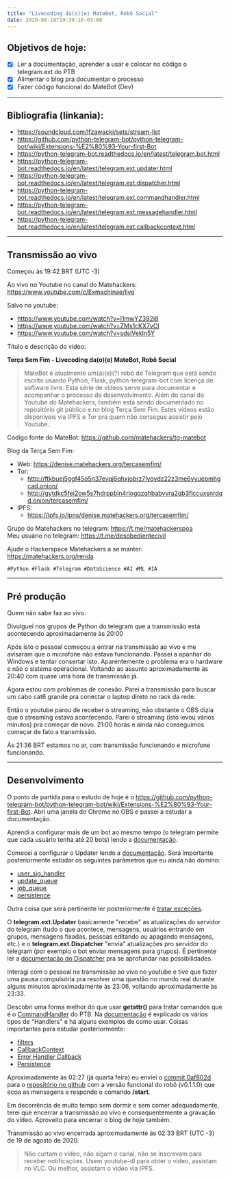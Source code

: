 ```yaml
---
title: "Livecoding da(o)(e) MateBot, Robô Social"
date: 2020-08-18T19:39:16-03:00
---
```


## Objetivos de hoje:

- [x] Ler a documentação, aprender a usar e colocar no código o telegram.ext do PTB  
- [x] Alimentar o blog pra documentar o processo  
- [x] Fazer código funcional do MateBot (Dev)  

---

## Bibliografia (linkania):

* https://soundcloud.com/lfzawacki/sets/stream-list  
* https://github.com/python-telegram-bot/python-telegram-bot/wiki/Extensions-%E2%80%93-Your-first-Bot  
* https://python-telegram-bot.readthedocs.io/en/latest/telegram.bot.html  
* https://python-telegram-bot.readthedocs.io/en/latest/telegram.ext.updater.html  
* https://python-telegram-bot.readthedocs.io/en/latest/telegram.ext.dispatcher.html  
* https://python-telegram-bot.readthedocs.io/en/latest/telegram.ext.commandhandler.html  
* https://python-telegram-bot.readthedocs.io/en/latest/telegram.ext.messagehandler.html  
* https://python-telegram-bot.readthedocs.io/en/latest/telegram.ext.callbackcontext.html  

---

## Transmissão ao vivo

Começou às 19:42 BRT (UTC -3)  

Ao vivo no Youtube no canal do Matehackers: <https://www.youtube.com/c/Exmachinae/live>  

Salvo no youtube:  
* <https://www.youtube.com/watch?v=I1mwYZ392i8>  
* <https://www.youtube.com/watch?v=ZMs1cKX7vCI>  
* <https://www.youtube.com/watch?v=sdsjVekln5Y>  

Título e descrição do vídeo:  

**Terça Sem Fim - Livecoding da(o)(e) MateBot, Robô Social**  

> MateBot é atualmente um(a)(e)(?) robô de Telegram que está sendo escrito usando Python, Flask, python-telegram-bot com licença de software livre. Esta série de vídeos serve para documentar e acompanhar o processo de desenvolvimento. Além do canal do Youtube do Matehackers, também está sendo documentado no repositório git público e no blog Terça Sem Fim. Estes vídeos estão disponíveis via IPFS e Tor pra quem não consegue assistir pelo Youtube.

Código fonte do MateBot: https://github.com/matehackers/tg-matebot

Blog da Terça Sem Fim:
- Web: https://denise.matehackers.org/tercasemfim/
- Tor:
  - http://ftkbuej5ggf45o5n37evqj6qhxjobrz7lyqvdz22z3me6yyuepmhgcad.onion/
  - http://gytdkc5fei2ow5s7hdrppbin4rlogqzqhbabvvra2qb3flccuxsnrdqd.onion/tercasemfim/
- IPFS:
  - https://ipfs.io/ipns/denise.matehackers.org/tercasemfim/

Grupo do Matehackers no telegram: <https://t.me/matehackerspoa>  
Meu usuário no telegram: <https://t.me/desobedientecivil>  

Ajude o Hackerspace Matehackers a se manter: https://matehackers.org/renda

`#Python #Flask #Telegram #DataScience #AI #ML #IA`

---

## Pré produção

Quem não sabe faz ao vivo.

Divulguei nos grupos de Python do telegram que a transmissão está acontecendo aproximadamente às 20:00  

Após isto o pessoal começou a entrar na transmissão ao vivo e me avisaram que o microfone não estava funcionando. Passei a apanhar do Windows e tentar consertar isto. Aparentemente o problema era o hardware e não o sistema operacional. Voltando ao assunto aproximadamente às 20:40 com quase uma hora de transmissão já.

Agora estou com problemas de conexão. Parei a transmissão para buscar um cabo cat6 grande pra conectar o laptop direto no rack da rede.

Então o youtube parou de receber o streaming, não obstante o OBS dizia que o streaming estava acontecendo. Parei o streaming (isto levou vários minutos) pra começar de novo. 21:00 horas e ainda não conseguimos começar de fato a transmissão.

Às 21:36 BRT estamos no ar, com transmissão funcionando e microfone funcionando.

---

## Desenvolvimento

O ponto de partida para o estudo de hoje é o <https://github.com/python-telegram-bot/python-telegram-bot/wiki/Extensions-%E2%80%93-Your-first-Bot>. Abri uma janela do Chrome no OBS e passei a estudar a documentação.

Aprendi a configurar mais de um bot ao mesmo tempo (o telegram permite que cada usuário tenha até 20 bots) lendo a [documentação](https://python-telegram-bot.readthedocs.io/en/latest/telegram.bot.html).  

Comecei a configurar o Updater lendo a [documentação](https://python-telegram-bot.readthedocs.io/en/latest/telegram.ext.updater.html). Será importante posteriormente estudar os seguintes parâmetros que eu ainda não domino:  
* [user_sig_handler](https://python-telegram-bot.readthedocs.io/en/latest/telegram.ext.updater.html#telegram.ext.Updater.user_sig_handler)  
* [update_queue](https://python-telegram-bot.readthedocs.io/en/latest/telegram.ext.updater.html#telegram.ext.Updater.update_queue)  
* [job_queue](https://python-telegram-bot.readthedocs.io/en/latest/telegram.ext.updater.html#telegram.ext.Updater.job_queue)  
* [persistence](https://python-telegram-bot.readthedocs.io/en/latest/telegram.ext.updater.html#telegram.ext.Updater.persistence)  

Outra coisa que será pertinente ler posteriormente é [tratar exceções](https://github.com/python-telegram-bot/python-telegram-bot/wiki/Exception-Handling).  

O **telegram.ext.Updater** basicamente "recebe" as atualizações do servidor do telegram (tudo o que acontece, mensagens, usuários entrando em grupos, mensagens fixadas, pessoas editando ou apagando mensagens, etc.) e o **telegram.ext.Dispatcher** "envia" atualizações pro servidor do telegram (por exemplo o bot enviar mensagens para grupos). É pertinente ler a [documentação do Dispatcher](https://python-telegram-bot.readthedocs.io/en/latest/telegram.ext.dispatcher.html) pra se aprofundar nas possibilidades.  

Interagi com o pessoal na transmissão ao vivo no youtube e tive que fazer uma pausa compulsória pra resolver uma questão no mundo real durante alguns minutos aproximadamente às 23:06, voltando aproximadamente às 23:33.  

Descobri uma forma melhor do que usar **getattr()** para tratar comandos que é o [CommandHandler](https://python-telegram-bot.readthedocs.io/en/latest/telegram.ext.commandhandler.html) do PTB. Na [documentação](https://github.com/python-telegram-bot/python-telegram-bot/wiki/Types-of-Handlers) é explicado os vários tipos de "Handlers" e há alguns exemplos de como usar. Coisas importantes para estudar posteriormente:  
* [filters](https://python-telegram-bot.readthedocs.io/en/latest/telegram.ext.commandhandler.html#telegram.ext.CommandHandler.filters)  
* [CallbackContext](https://github.com/python-telegram-bot/python-telegram-bot/wiki/Transition-guide-to-Version-12.0#context-based-callbacks)  
* [Error Handler Callback](https://github.com/python-telegram-bot/python-telegram-bot/wiki/Transition-guide-to-Version-12.0#error-handler-callbacks)  
* [Persistence](https://github.com/python-telegram-bot/python-telegram-bot/wiki/Making-your-bot-persistent)  

Aproximadamente às 02:27 (já quarta feira) eu enviei o [commit 0af802d](https://github.com/matehackers/tg-matebot/commit/0af802d9ee6ee1ee3f8747da65a1d2c73f6d52d3) para o [repositório no github](https://github.com/matehackers/tg-matebot) com a versão funcional do robô (v0.1.1.0) que ecoa as mensagens e responde o comando **/start**.  

Em decorrência de muito tempo sem dormir e sem comer adequadamente, terei que encerrar a transmissão ao vivo e consequentemente a gravação do vídeo. Aproveito para encerrar o blog de hoje também.  

Transmissão ao vivo encerrada aproximadamente às 02:33 BRT (UTC -3) de 19 de agosto de 2020.  

> Não curtam o vídeo, não sigam o canal, não se inscrevam para receber notificações. Usem youtube-dl para obter o vídeo, assistam no VLC. Ou melhor, assistam o vídeo via IPFS.  
